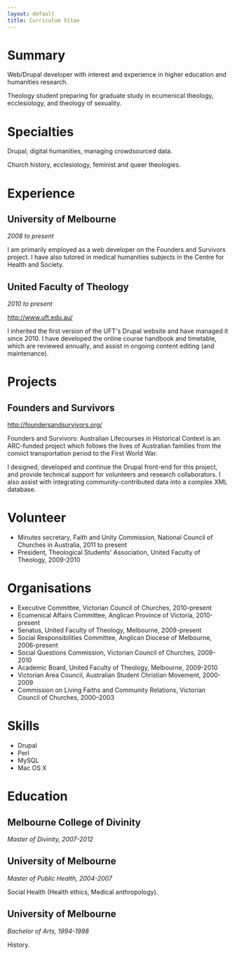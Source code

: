 ```yaml
---
layout: default
title: Curriculum Vitae
---
```


# Summary

Web/Drupal developer with interest and experience in higher education and humanities research.

Theology student preparing for graduate study in ecumenical theology, ecclesiology, and theology of sexuality.

# Specialties

Drupal, digital humanities, managing crowdsourced data.

Church history, ecclesiology, feminist and queer theologies.

# Experience

## University of Melbourne

_2008 to present_

I am primarily employed as a web developer on the Founders and Survivors project. I have also tutored in medical humanities subjects in the Centre for Health and Society.

## United Faculty of Theology

_2010 to present_

<http://www.uft.edu.au/>

I inherited the first version of the UFT's Drupal website and have managed it since 2010. I have developed the online course handbook and timetable, which are reviewed annually, and assist in ongoing content editing (and maintenance).

# Projects

## Founders and Survivors

<http://foundersandsurvivors.org/>

Founders and Survivors: Australian Lifecourses in Historical Context is an ARC-funded project which follows the lives of Australian families from the convict transportation period to the First World War. 

I designed, developed and continue the Drupal front-end for this project, and provide technical support for volunteers and research collaborators. I also assist with integrating community-contributed data into a complex XML database.

# Volunteer

- Minutes secretary, Faith and Unity Commission, National Council of Churches in Australia, 2011 to present
- President, Theological Students' Association, United Faculty of Theology, 2009-2010

# Organisations

- Executive Committee, Victorian Council of Churches, 2010-present
- Ecumenical Affairs Committee, Anglican Province of Victoria, 2010-present
- Senatus, United Faculty of Theology, Melbourne, 2009-present
- Social Responsibilities Committee, Anglican Diocese of Melbourne, 2006-present
- Social Questions Commission, Victorian Council of Churches, 2009-2010
- Academic Board, United Faculty of Theology, Melbourne, 2009-2010
- Victorian Area Council, Australian Student Christian Movement, 2000-2009
- Commission on Living Faiths and Community Relations, Victorian Council of Churches, 2000–2003

# Skills

- Drupal
- Perl
- MySQL
- Mac OS X

# Education

## Melbourne College of Divinity

_Master of Divinity, 2007-2012_

## University of Melbourne

_Master of Public Health, 2004-2007_

Social Health (Health ethics, Medical anthropology).

## University of Melbourne

_Bachelor of Arts, 1994-1998_

History.
